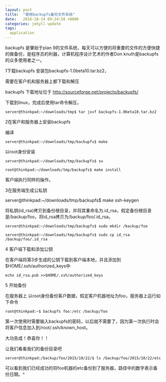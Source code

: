 ```yaml
---
layout: post
title:  "使用backupfs备份文件系统"
date:   2016-10-14 09:24:58 +0800
categories: jekyll update
tags:
  application
---
```

backupfs 是肇始于plan 9的文件系统，每天可以方便的将重要的文件的方便快捷的做备份，是程序员的利器，计算机程序设计艺术的作者Don knuth是backupfs的众多使用者之一。

1下载backupfs 安装包backupfs-1.0beta10.tar.bz2，

需要在客户机和服务器上都下载和解压

backupfs 下载地址位于 http://sourceforge.net/projects/backupfs/

下载到linux，完成后使用tar命令解压，

    server@thinkpad:~/downloads/tmp$ tar jxvf backupfs-1.0beta10.tar.bz2 

2在客户和服务器上安装backupfs

编译

    server@thinkpad:~/downloads/tmp/backupfs$ make

以root身份安装

    server@thinkpad:~/downloads/tmp/backupfs$ su

    root@thinkpad:~/downloads/tmp/backupfs$ make install

客户端执行同样的操作。

 

3在服务端生成公私钥

server@thinkpad:~/downloads/tmp/backupfs$ make ssh-keygen

将私钥(id_rsa)拷贝到备份根目录，并将其重命名为.id_rsa，假定备份根目录是/backup/foo，将id_rsa拷贝为/backup/foo/.id_rsa。

    server@thinkpad:~/downloads/tmp/backupfs$ sudo mkdir /backup/foo

    server@thinkpad:~/downloads/tmp/backupfs$ sudo cp id_rsa /backup/foo/.id_rsa

4 客户端下载和添加公钥

在客户端将第3步生成的公钥下载到客户端本地，并且添加到$HOME/.ssh/authorized_keys中

    echo id_rsa.pub >>$HOME/.ssh/authorized_keys

5  开始备份

在服务器上 以root身份备份客户数据，假定客户机器地址为foo，服务器上运行如下命令

    root@thinkpad:~$ backupfs foo:/etc /backup/foo

第一次使用时需要输入backupfs的密码，以后就不需要了，因为第一次执行时会将客户信息加入到/root/.ssh/known_host。

大功告成！恭喜你！！

让我们看看我们的备份目录吧

    server@thinkpad:/backup/foo/2015/10/22/$ ls /backup/foo/2015/10/22/etc

可以看到我们已经成功的将foo机器的etc备份到了服务器，路径中的数字表示备份日期。^

